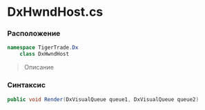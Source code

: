 
# DxHwndHost.cs
### Расположение
```csharp
namespace TigerTrade.Dx  
    class DxHwndHost
```

> Описание

### Синтаксис
```csharp
public void Render(DxVisualQueue queue1, DxVisualQueue queue2)
```
